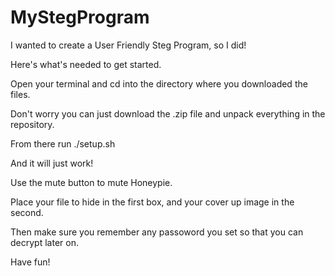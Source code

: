 # MyStegProgram
I wanted to create a User Friendly Steg Program, so I did! 

Here's what's needed to get started. 

Open your terminal and cd into the directory where you downloaded the files. 

Don't worry you can just download the .zip file and unpack everything in the repository. 

From there run ./setup.sh

And it will just work! 

Use the mute button to mute Honeypie. 

Place your file to hide in the first box, and your cover up image in the second.

Then make sure you remember any passoword you set so that you can decrypt later on. 

Have fun! 

